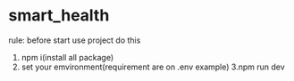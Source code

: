 # smart_health

rule:
before start use project do this
1. npm i(install all package)
2. set your emvironment(requirement are on .env example) 
3.npm run dev